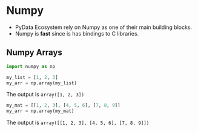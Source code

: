 # Numpy
- PyData Ecosystem rely on Numpy as one of their main building blocks.
- Numpy is **fast** since is has bindings to C libraries.
## Numpy Arrays
```python
import numpy as np
```
```python
my_list = [1, 2, 3]
my_arr = np.array(my_list)
```
The output is `array([1, 2, 3])`
```python
my_mat = [[1, 2, 3], [4, 5, 6], [7, 8, 9]]
my_arr = np.array(my_mat)
```
The output is `array([[1, 2, 3],
       [4, 5, 6],
       [7, 8, 9]])`
